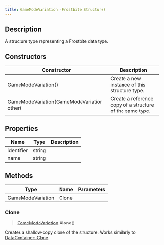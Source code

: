 ```yaml
---
title: GameModeVariation (Frostbite Structure)
---
```

## Description

A structure type representing a Frostbite data type.

## Constructors

| Constructor                                | Description                                              |
| ------------------------------------------ | -------------------------------------------------------- |
| GameModeVariation()                        | Create a new instance of this structure type.            |
| GameModeVariation(GameModeVariation other) | Create a reference copy of a structure of the same type. |

## Properties

| Name       | Type   | Description |
| ---------- | ------ | ----------- |
| identifier | string |             |
| name       | string |             |

## Methods

| Type                                   | Name            | Parameters |
| -------------------------------------- | --------------- | ---------- |
| [GameModeVariation](GameModeVariation) | [Clone](#clone) |            |

### Clone

> [GameModeVariation](GameModeVariation) **Clone**()

Creates a shallow-copy clone of the structure. Works similarly to [DataContainer::Clone](/vext/ref/cls/shr/datacontainer#clone).
